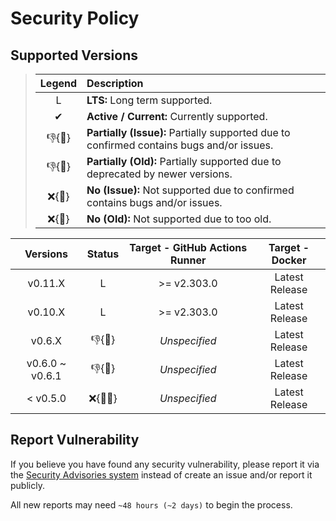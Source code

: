 # Security Policy

## Supported Versions

> | **Legend** | **Description** |
> |:-:|:--|
> | L | **LTS:** Long term supported. |
> | ✔ | **Active / Current:** Currently supported. |
> | 👎{🐛} | **Partially (Issue):** Partially supported due to confirmed contains bugs and/or issues. |
> | 👎{🧓} | **Partially (Old):** Partially supported due to deprecated by newer versions. |
> | ❌{🐛} | **No (Issue):** Not supported due to confirmed contains bugs and/or issues. |
> | ❌{🧓} | **No (Old):** Not supported due to too old. |

| **Versions** | **Status** | **Target - GitHub Actions Runner** | **Target - Docker** |
|:-:|:-:|:-:|:-:|
| v0.11.X | L | >= v2.303.0 | Latest Release |
| v0.10.X | L | >= v2.303.0 | Latest Release |
| v0.6.X | 👎{🧓} | *Unspecified* | Latest Release |
| v0.6.0 \~ v0.6.1 | 👎{🐛} | *Unspecified* | Latest Release |
| < v0.5.0 | ❌{🐛🧓} | *Unspecified* | Latest Release |

## Report Vulnerability

If you believe you have found any security vulnerability, please report it via the [Security Advisories system](https://github.com/hugoalh/scan-virus-ghaction/security/advisories/new) instead of create an issue and/or report it publicly.

All new reports may need `~48 hours (~2 days)` to begin the process.
